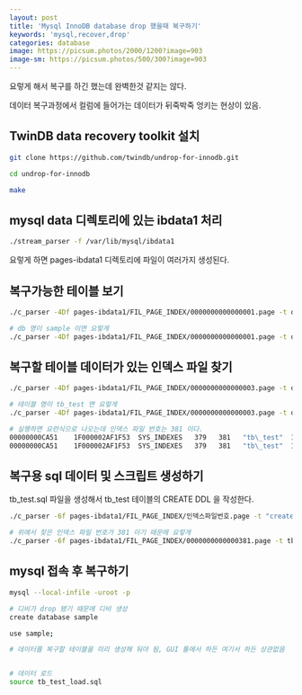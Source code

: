 ```yaml
---
layout: post
title: 'Mysql InnoDB database drop 했을때 복구하기'
keywords: 'mysql,recover,drop'
categories: database
image: https://picsum.photos/2000/1200?image=903
image-sm: https://picsum.photos/500/300?image=903
---
```


요렇게 해서 복구를 하긴 했는데 완벽한것 같지는 않다.

데이터 복구과정에서 컬럼에 들어가는 데이터가 뒤죽박죽 엉키는 현상이 있음.

## TwinDB data recovery toolkit 설치

```bash
git clone https://github.com/twindb/undrop-for-innodb.git

cd undrop-for-innodb

make
```

<ins class="adsbygoogle"
     style="display:block; text-align:center;"
     data-ad-layout="in-article"
     data-ad-format="fluid"
     data-ad-client="ca-pub-7073298118440059"
     data-ad-slot="8400970402"></ins>

<script>
     (adsbygoogle = window.adsbygoogle || []).push({});
</script>

## mysql data 디렉토리에 있는 ibdata1 처리

```bash
./stream_parser -f /var/lib/mysql/ibdata1
```

요렇게 하면 pages-ibdata1 디렉토리에 파일이 여러가지 생성된다.

## 복구가능한 테이블 보기

```bash
./c_parser -4Df pages-ibdata1/FIL_PAGE_INDEX/0000000000000001.page -t dictionary/SYS_TABLES.sql | grep db명

# db 명이 sample 이면 요렇게
./c_parser -4Df pages-ibdata1/FIL_PAGE_INDEX/0000000000000001.page -t dictionary/SYS_TABLES.sql | grep sample
```

## 복구할 테이블 데이터가 있는 인덱스 파일 찾기

```bash
./c_parser -4Df pages-ibdata1/FIL_PAGE_INDEX/0000000000000003.page -t dictionary/SYS_INDEXES.sql | grep 테이블명

# 테이블 명이 tb_test 면 요렇게
./c_parser -4Df pages-ibdata1/FIL_PAGE_INDEX/0000000000000003.page -t dictionary/SYS_INDEXES.sql | grep tb_test

# 실행하면 요런식으로 나오는데 인덱스 파일 번호는 381 이다.
00000000CA51    1F000002AF1F53  SYS_INDEXES   379   381   "tb\_test"  1  3  0       4294967295
00000000CA51    1F000002AF1F53  SYS_INDEXES   379   381   "tb\_test"  1  3  0       4294967295
```

## 복구용 sql 데이터 및 스크립트 생성하기

tb_test.sql 파일을 생성해서 tb_test 테이블의 CREATE DDL 을 작성한다.

```bash
./c_parser -6f pages-ibdata1/FIL_PAGE_INDEX/인덱스파일번호.page -t "create table 스카마파일" > "생성될 데이터 파일" 2> "데이터 파일 로드용 sql 파일"

# 위에서 찾은 인덱스 파일 번호가 381 이기 때문에 요렇게
./c_parser -6f pages-ibdata1/FIL_PAGE_INDEX/0000000000000381.page -t tb_test.sql > tb_test.tsv 2> tb_test_load.sql
```

## mysql 접속 후 복구하기

```bash
mysql --local-infile -uroot -p

# 디비가 drop 됐기 때문에 디비 생성
create database sample

use sample;

# 데이터를 복구할 테이블을 미리 생성해 둬야 됨, GUI 툴에서 하든 여기서 하든 상관없음


# 데이터 로드
source tb_test_load.sql
```

<ins class="adsbygoogle"
     style="display:block; text-align:center;"
     data-ad-layout="in-article"
     data-ad-format="fluid"
     data-ad-client="ca-pub-7073298118440059"
     data-ad-slot="8400970402"></ins>

<script>
     (adsbygoogle = window.adsbygoogle || []).push({});
</script>
